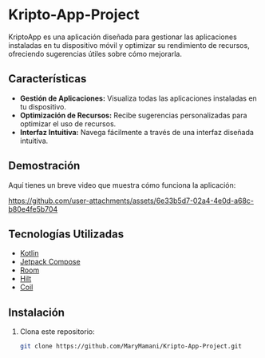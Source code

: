 # Kripto-App-Project
KriptoApp es una aplicación diseñada para gestionar las aplicaciones instaladas en tu dispositivo móvil y optimizar su rendimiento de recursos, ofreciendo sugerencias útiles sobre cómo mejorarla.

## Características

- **Gestión de Aplicaciones:** Visualiza todas las aplicaciones instaladas en tu dispositivo.
- **Optimización de Recursos:** Recibe sugerencias personalizadas para optimizar el uso de recursos.
- **Interfaz Intuitiva:** Navega fácilmente a través de una interfaz diseñada intuitiva.

## Demostración

Aquí tienes un breve video que muestra cómo funciona la aplicación: 

https://github.com/user-attachments/assets/6e33b5d7-02a4-4e0d-a68c-b80e4fe5b704

## Tecnologías Utilizadas

- [Kotlin](https://kotlinlang.org/)
- [Jetpack Compose](https://developer.android.com/jetpack/compose)
- [Room](https://developer.android.com/training/data-storage/room)
- [Hilt](https://developer.android.com/training/dependency-injection/hilt-android)
- [Coil](https://coil-kt.github.io/coil/)

## Instalación

1. Clona este repositorio:
   ```bash
   git clone https://github.com/MaryMamani/Kripto-App-Project.git
